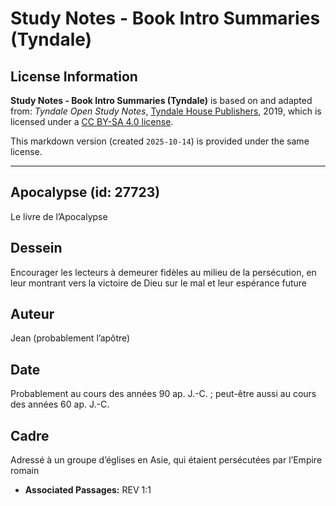 # Study Notes - Book Intro Summaries (Tyndale)

## License Information

**Study Notes - Book Intro Summaries (Tyndale)** is based on and adapted from: _Tyndale Open Study Notes_, [Tyndale House Publishers](https://tyndaleopenresources.com/), 2019, which is licensed under a [CC BY-SA 4.0 license](https://creativecommons.org/licenses/by-sa/4.0/legalcode.en).

This markdown version (created `2025-10-14`) is provided under the same license.



--------------------------------

## Apocalypse (id: 27723)

Le livre de l’Apocalypse

Dessein
-------

Encourager les lecteurs à demeurer fidèles au milieu de la persécution, en leur montrant vers la victoire de Dieu sur le mal et leur espérance future

Auteur
------

Jean (probablement l’apôtre)

Date
----

Probablement au cours des années 90 ap. J.\-C. ; peut\-être aussi au cours des années 60 ap. J.\-C.

Cadre
-----

Adressé à un groupe d’églises en Asie, qui étaient persécutées par l’Empire romain

* **Associated Passages:** REV 1:1

